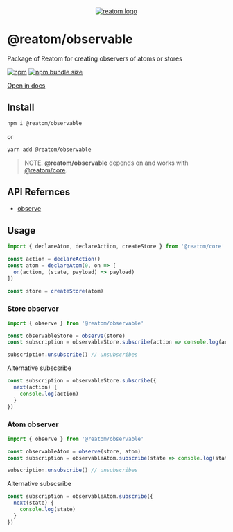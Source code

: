 <div align="center">
<br/>

[![reatom logo](https://artalar.github.io/reatom/logos/logo.svg)](https://artalar.github.io/reatom)

</div>


# @reatom/observable

Package of Reatom for creating observers of atoms or stores

[![npm](https://img.shields.io/npm/v/@reatom/observable?style=flat-square)](https://www.npmjs.com/package/@reatom/observable) 
[![npm bundle size](https://img.shields.io/bundlephobia/minzip/@reatom/observable?style=flat-square)](https://bundlephobia.com/result?p=@reatom/observable)

[Open in docs](https://artalar.github.io/reatom/#/packages/observable)

## Install

```sh
npm i @reatom/observable
```
or
```sh
yarn add @reatom/observable
```

> NOTE. **@reatom/observable** depends on and works with [@reatom/core](https://artalar.github.io/reatom/#/reatom-core).

## API Refernces

- [observe](https://artalar.github.io/reatom/#/api/observable/observe)

## Usage

```js
import { declareAtom, declareAction, createStore } from '@reatom/core'

const action = declareAction()
const atom = declareAtom(0, on => [
  on(action, (state, payload) => payload)
])

const store = createStore(atom)
```

### Store observer

```js
import { observe } from '@reatom/observable'

const observableStore = observe(store)
const subscription = observableStore.subscribe(action => console.log(action))

subscription.unsubscribe() // unsubscribes
```

Alternative subscsribe
```js
const subscription = observableStore.subscribe({
  next(action) {
    console.log(action)
  }
})
```

### Atom observer
```js
import { observe } from '@reatom/observable'

const observableAtom = observe(store, atom)
const subscription = observableAtom.subscribe(state => console.log(state))

subscription.unsubscribe() // unsubscribes
```

Alternative subscsribe
```js
const subscription = observableAtom.subscribe({
  next(state) {
    console.log(state)
  }
})
```
